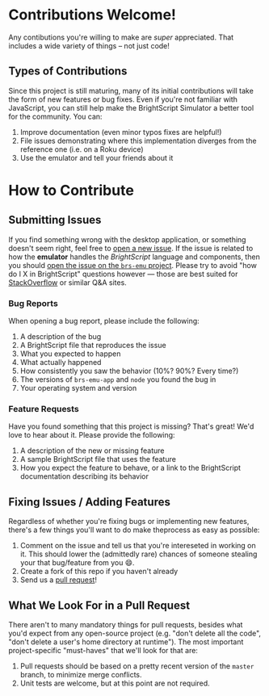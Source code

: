 # Contributions Welcome!
Any contibutions you're willing to make are _super_ appreciated.  That includes a wide variety of things &ndash; not just code!

## Types of Contributions
Since this project is still maturing, many of its initial contributions will take the form of new features or bug fixes.  Even if you're not familiar with JavaScript, you can still help make the BrightScript Simulator a better tool for the community.  You can:

1. Improve documentation (even minor typos fixes are helpful!)
2. File issues demonstrating where this implementation diverges from the reference one (i.e. on a Roku device)
4. Use the emulator and tell your friends about it

# How to Contribute
## Submitting Issues
If you find something wrong with the desktop application, or something doesn't seem right, feel free to [open a new issue](https://github.com/lvcabral/brs-emu-app/issues/new). If the issue is related to how the **emulator** handles the _BrightScript_ language and components, then you should [open the issue on the `brs-emu` project](https://github.com/lvcabral/brs-emu/issues/new). Please try to avoid "how do I X in BrightScript" questions however &mdash; those are best suited for [StackOverflow](https://stackoverflow.com) or similar Q&A sites.

### Bug Reports
When opening a bug report, please include the following:

1. A description of the bug
1. A BrightScript file that reproduces the issue
1. What you expected to happen
1. What actually happened
1. How consistently you saw the behavior (10%? 90%? Every time?)
1. The versions of `brs-emu-app` and `node` you found the bug in
1. Your operating system and version

### Feature Requests
Have you found something that this project is missing?  That's great!  We'd love to hear about it.  Please provide the following:

1. A description of the new or missing feature
1. A sample BrightScript file that uses the feature
1. How you expect the feature to behave, or a link to the BrightScript documentation describing its behavior

## Fixing Issues / Adding Features
Regardless of whether you're fixing bugs or implementing new features, there's a few things you'll want to do make theprocess as easy as possible:

1. Comment on the issue and tell us that you're intereseted in working on it.  This should lower the (admittedly rare) chances of someone stealing your that bug/feature from you :smile:.
1. Create a fork of this repo if you haven't already
1. Send us a [pull request](https://github.com/lvcabral/brs-emu-app/pulls)!

## What We Look For in a Pull Request
There aren't to many mandatory things for pull requests, besides what you'd expect from any open-source project (e.g. "don't delete all the code", "don't delete a user's home directory at runtime").  The most important project-specific "must-haves" that we'll look for that are:

1. Pull requests should be based on a pretty recent version of the `master` branch, to minimize merge conflicts.
1. Unit tests are welcome, but at this point are not required.
